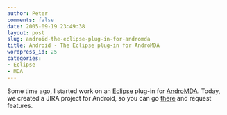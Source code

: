```yaml
---
author: Peter
comments: false
date: 2005-09-19 23:49:38
layout: post
slug: android-the-eclipse-plug-in-for-andromda
title: Android - The Eclipse plug-in for AndroMDA
wordpress_id: 25
categories:
- Eclipse
- MDA
---
```


Some time ago, I started work on an [Eclipse](http://www.eclipse.org) plug-in for [AndroMDA](http://www.andromda.org). Today, we created a JIRA project for Android,  so you can go [there](http://galaxy.andromda.org/jira/secure/BrowseProject.jspa?id=10101) and request features.
